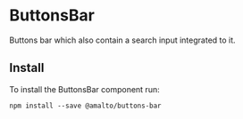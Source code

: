 # ButtonsBar

Buttons bar which also contain a search input integrated to it.

## Install
To install the ButtonsBar component run:
```terminal
npm install --save @amalto/buttons-bar
```